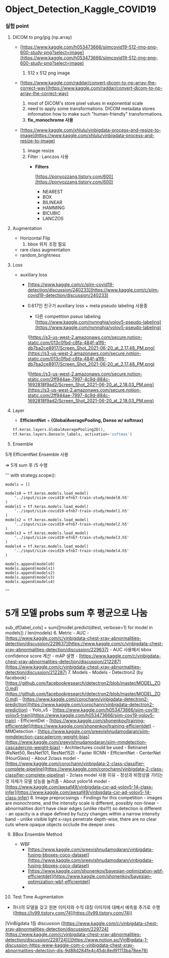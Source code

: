 # Object_Detection_Kaggle_COVID19

### 실험 point

1. DICOM to png/jpg (np.array)
    - [https://www.kaggle.com/h053473666/siimcovid19-512-img-png-600-study-png?select=image](https://www.kaggle.com/h053473666/siimcovid19-512-img-png-600-study-png?select=image)
        1. 512 x 512 png image
        
    - [https://www.kaggle.com/raddar/convert-dicom-to-np-array-the-correct-way](https://www.kaggle.com/raddar/convert-dicom-to-np-array-the-correct-way)
        1. most of DICOM's store pixel values in exponential scale
        2. need to apply some transformations. DICOM metadata stores information how to make such "human-friendly" transformations.
        3. **fix_monochrome 사용**
        
    - [https://www.kaggle.com/xhlulu/vinbigdata-process-and-resize-to-image](https://www.kaggle.com/xhlulu/vinbigdata-process-and-resize-to-image)
        1. image resize 
        2. Filter : Lanczos 사용
            - **Filters**
                
                [https://ponyozzang.tistory.com/600](https://ponyozzang.tistory.com/600)
                
                - NEAREST
                - BOX
                - BILINEAR
                - HAMMING
                - BICUBIC
                - LANCZOS
        
2. Augmentation
    - Horizontal Flip
        1. bbox 위치 조정 필요
    - rare class augmentation
    - random_brightness
    
3. Loss 
    - auxiliary loss
        - [https://www.kaggle.com/c/siim-covid19-detection/discussion/240233](https://www.kaggle.com/c/siim-covid19-detection/discussion/240233)
        - 0.617인 친구가 auxiliary loss + meta pseudo labeling 사용중
            - 다른 competition pseuo labeling [https://www.kaggle.com/nvnnghia/yolov5-pseudo-labeling](https://www.kaggle.com/nvnnghia/yolov5-pseudo-labeling)
            
             
            
            ![https://s3-us-west-2.amazonaws.com/secure.notion-static.com/013c0fbd-c8fa-484f-a1f6-db7ba2ce8917/Screen_Shot_2021-06-20_at_2.17.48_PM.png](https://s3-us-west-2.amazonaws.com/secure.notion-static.com/013c0fbd-c8fa-484f-a1f6-db7ba2ce8917/Screen_Shot_2021-06-20_at_2.17.48_PM.png)
            
            ![https://s3-us-west-2.amazonaws.com/secure.notion-static.com/2ff944ae-7997-4c9d-884c-1692818f9ad2/Screen_Shot_2021-06-20_at_2.18.03_PM.png](https://s3-us-west-2.amazonaws.com/secure.notion-static.com/2ff944ae-7997-4c9d-884c-1692818f9ad2/Screen_Shot_2021-06-20_at_2.18.03_PM.png)
            
    
4. Layer 
    - **EfficientNet** + **(GlobalAveragePooling, Dense w/ softmax)**

    ```python
    tf.keras.layers.GlobalAveragePooling2D(),
    tf.keras.layers.Dense(n_labels, activation='softmax')
    ```
    
5. Ensemble 

5개 EfficientNet Ensemble 사용

⇒ 5개 sum 후 /5 수행

'''
with strategy.scope():
    
    models = []
    
    models0 = tf.keras.models.load_model(
        '../input/siim-covid19-efnb7-train-study/model0.h5'
    )
    models1 = tf.keras.models.load_model(
        '../input/siim-covid19-efnb7-train-study/model1.h5'
    )
    models2 = tf.keras.models.load_model(
        '../input/siim-covid19-efnb7-train-study/model2.h5'
    )
    models3 = tf.keras.models.load_model(
        '../input/siim-covid19-efnb7-train-study/model3.h5'
    )
    models4 = tf.keras.models.load_model(
        '../input/siim-covid19-efnb7-train-study/model4.h5'
    )
    
    models.append(models0)
    models.append(models1)
    models.append(models2)
    models.append(models3)
    models.append(models4)
'''

# 5개 모델 probs sum 후 평균으로 나눔 
sub_df[label_cols] = sum([model.predict(dtest, verbose=1) for model in models]) / len(models)
6. Metric
    - AUC
        - [https://www.kaggle.com/c/vinbigdata-chest-xray-abnormalities-detection/discussion/229637](https://www.kaggle.com/c/vinbigdata-chest-xray-abnormalities-detection/discussion/229637)
        - AUC 사용해서 bbox confidence score 계산
    - mAP 설명
        - [https://www.kaggle.com/c/vinbigdata-chest-xray-abnormalities-detection/discussion/212287](https://www.kaggle.com/c/vinbigdata-chest-xray-abnormalities-detection/discussion/212287)
7. Models
    - Models
        - Detectron2 (by facebook)
            - [https://github.com/facebookresearch/detectron2/blob/master/MODEL_ZOO.md](https://github.com/facebookresearch/detectron2/blob/master/MODEL_ZOO.md)
            - [https://www.kaggle.com/corochann/vinbigdata-detectron2-prediction](https://www.kaggle.com/corochann/vinbigdata-detectron2-prediction)
        - Yolo_v5
            - [https://www.kaggle.com/h053473666/siim-cov19-yolov5-train](https://www.kaggle.com/h053473666/siim-cov19-yolov5-train)
        - EfficientDet
            - [https://www.kaggle.com/shonenkov/training-efficientdet](https://www.kaggle.com/shonenkov/training-efficientdet)
        - MMDetection
            - [https://www.kaggle.com/sreevishnudamodaran/siim-mmdetection-cascadercnn-weight-bias](https://www.kaggle.com/sreevishnudamodaran/siim-mmdetection-cascadercnn-weight-bias)
    - Architectures could be used
        - Retinanet (RsNet50, ResNet101, ResNet152)
        - Faster RCNN
        - EfficientNet
        - CenterNet (HourGlass)
    - About 2class model
        - [https://www.kaggle.com/corochann/vinbigdata-2-class-classifier-complete-pipeline](https://www.kaggle.com/corochann/vinbigdata-2-class-classifier-complete-pipeline)
        - 2class model 사용 이유 - 정상과 비정상을 가리는 것 자체가 모델 성능을 늘려줌
    - About yolov14 model
        - [https://www.kaggle.com/awsaf49/vinbigdata-cxr-ad-yolov5-14-class-infer](https://www.kaggle.com/awsaf49/vinbigdata-cxr-ad-yolov5-14-class-infer)
8. Image preprocssings
    - Findings for this competition
        - images are monochrome, and the intensity scale is different, possibly non-linear
        - abnormalities don’t have clear edges (unlike ribs!!!) so detection is different
        - an opacity is a shape defined by fuzzy changes within a narrow intensity band
        - unlike visible light x-rays penetrate depth-wise, there are no clear cuts where opaque objects occlude the deeper ones
    
9. BBox Ensemble Method
    - WBF
        - [https://www.kaggle.com/sreevishnudamodaran/vinbigdata-fusing-bboxes-coco-dataset](https://www.kaggle.com/sreevishnudamodaran/vinbigdata-fusing-bboxes-coco-dataset)
        - [https://www.kaggle.com/shonenkov/bayesian-optimization-wbf-efficientdet](https://www.kaggle.com/shonenkov/bayesian-optimization-wbf-efficientdet)
        - 

10. Test Time Augmentation

- 하나의 모델을 갖고 원본 이미지와 수직 대칭 이미지에 대해서 예측을 추가로 수행 ([https://lv99.tistory.com/74](https://lv99.tistory.com/74))


       
        

[VinBigdata 1등 discussion ([https://www.kaggle.com/c/vinbigdata-chest-xray-abnormalities-detection/discussion/229724](https://www.kaggle.com/c/vinbigdata-chest-xray-abnormalities-detection/discussion/229724))](https://www.notion.so/VinBigdata-1-discussion-https-www-kaggle-com-c-vinbigdata-chest-xray-abnormalities-detection-dis-9d88d284fe4c45dc8ed91113ba78ee78)
